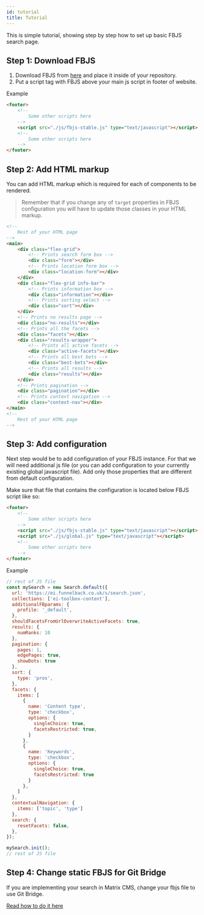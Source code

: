 ```yaml
---
id: tutorial
title: Tutorial
---
```


This is simple tutorial, showing step by step how to set up basic FBJS search page.

## Step 1: Download FBJS

1. Download FBJS from [here](https://gitlab.squiz.net/global/lib/raw/master/fbjs/v1/fbjs-stable.js) and place it inside of your repository.
2. Put a script tag with FBJS above your main js script in footer of website.

Example

```html
<footer>
    <!--
        Some other scripts here
    -->
    <script src="./js/fbjs-stable.js" type="text/javascript"></script>
    <!--
        Some other scripts here
    -->
</footer>
```

## Step 2: Add HTML markup

You can add HTML markup which is required for each of components to be rendered. 

> Remember that if you change any of `target` properties in FBJS configuration you will have to update those classes in your HTML markup.

```html
<!--
    Rest of your HTML page
-->
<main>
    <div class="flex-grid">
        <!-- Prints search form box -->
        <div class="form"></div>
        <!-- Prints location form box -->
        <div class="location-form"></div>
    </div>
    <div class="flex-grid info-bar">
        <!-- Prints information box -->
        <div class="information"></div>
        <!-- Prints sorting select -->
        <div class="sort"></div>
    </div>
    <!-- Prints no results page -->
    <div class="no-results"></div>
    <!-- Prints all the facets -->
    <div class="facets"></div>
    <div class="results-wrapper">
        <!-- Prints all active facets -->
        <div class="active-facets"></div>
        <!-- Prints all best bets -->
        <div class="best-bets"></div>
        <!-- Prints all results -->
        <div class="results"></div>
    </div>
    <!-- Prints pagination -->
    <div class="pagination"></div>
    <!-- Prints context navigation -->
    <div class="context-nav"></div>
</main>
<!--
    Rest of your HTML page
-->
```

## Step 3: Add configuration

Next step would be to add configuration of your FBJS instance. For that we will need additional js file (or you can add configuration to your currently existing global javascript file). Add only those properties that are different from default configuration.

Make sure that file that contains the configuration is located below FBJS script like so:

```html
<footer>
    <!--
        Some other scripts here
    -->
    <script src="./js/fbjs-stable.js" type="text/javascript"></script>
    <script src="./js/global.js" type="text/javascript"></script>
    <!--
        Some other scripts here
    -->
</footer>
```

Example

```js
// rest of JS file
const mySearch = new Search.default({
  url: 'https://ei.funnelback.co.uk/s/search.json',
  collections: ['ei-toolbox-content'],
  additionalFBparams: {
    profile: '_default',
  },
  shouldFacetsFromUrlOverwriteActiveFacets: true,
  results: {
    numRanks: 10
  },
  pagination: {
    pages: 1,
    edgePages: true,
    showDots: true
  },
  sort: {
    type: 'prox',
  },
  facets: {
    items: [
      {
        name: 'Content type',
        type: 'checkbox',
        options: {
          singleChoice: true,
          facetsRestricted: true,
        }
      },
      {
        name: 'Keywords',
        type: 'checkbox',
        options: {
          singleChoice: true,
          facetsRestricted: true
        }
      },
    ]
  },
  contextualNavigation: {
    items: ['topic', 'type']
  },
  search: {
    resetFacets: false,
  },
});

mySearch.init();
// rest of JS file
```

## Step 4: Change static FBJS for Git Bridge

If you are implementing your search in Matrix CMS, change your fbjs file to use Git Bridge. 

[Read how to do it here](0-getting-started-0-installation.md#installing-fbjs-in-matrix-cms)